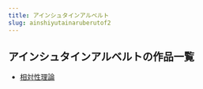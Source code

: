 ```yaml
---
title: アインシュタインアルベルト
slug: ainshiyutainaruberutof2
---
```


## アインシュタインアルベルトの作品一覧

- [相対性理論](xiangduixinglilun0b)
